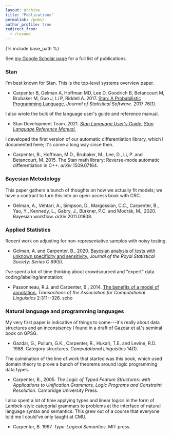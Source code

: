 ```yaml
---
layout: archive
title: "Publications"
permalink: /pubs/
author_profile: true
redirect_from:
  - /resume
---
```


{% include base_path %}

See
[my Google Scholar page](https://scholar.google.com/citations?user=kPtKWAwAAAAJ&hl=en)
for a full list of publications.

### Stan

I'm best known for Stan.  This is the top-level systems overview paper.

* Carpenter B, Gelman A, Hoffman MD, Lee D, Goodrich B, Betancourt M, Brubaker M, Guo J, Li P, Riddell A. 2017.  [Stan: A Probabilistic Programming Language.](https://www.jstatsoft.org/article/view/v076i01) *Journal of Statistical Software.* 2017 76(1).

I also wrote the bulk of the language user's guide and reference manual.

* Stan Development Team. 2021. [*Stan Language User's Guide.*](https://mc-stan.org/docs/stan-users-guide/index.html) [*Stan Language Reference Manual.*](https://mc-stan.org/docs/reference-manual/index.html)

I developed the first version of our automatic differentiation library, which I documented here;  it's come a long way since then.

* Carpenter, B., Hoffman, M.D., Brubaker, M., Lee, D., Li, P. and Betancourt, M. 2015. The Stan math library: Reverse-mode automatic differentiation in C++. *arXiv* 1509.07164.

### Bayesian Metodology

This paper gathers a bunch of thoughts on how we actually fit models; we have a contract to turn this into an open-access book with CRC.

* Gelman, A., Vehtari, A., Simpson, D., Margossian, C.C., Carpenter, B., Yao, Y., Kennedy, L., Gabry, J., Bürkner, P.C. and Modrák, M., 2020. Bayesian workflow. *arXiv* 2011.01808.

### Applied Statistics

Recent work on adjusting for non-representative samples with noisy testing.

* Gelman, A. and Carpenter, B., 2020. [Bayesian analysis of tests with unknown specificity and sensitivity.](https://rss.onlinelibrary.wiley.com/doi/abs/10.1111/rssc.12435) *Journal of the Royal Statistical Society: Series C* 69(5).

I've spent a lot of time thinking about crowdsourced and "expert" data coding/labeling/annotation:

* Passonneau, R.J. and Carpenter, B., 2014. [The benefits of a model of annotation.](https://transacl.org/ojs/index.php/tacl/article/view/389) *Transactions of the Association for Computational Linguistics* 2:311--326.
scho


### Natural language and programming languages

My very first paper is indicative of things to come---it's really about data structures and an inconsisency I found in a draft of Gazdar et al.'s seminal book on GPSG.

* Gazdar, G., Pullum, G.K., Carpenter, R., Hukari, T.E. and Levine, R.D. 1988. Category structures. *Computational Linguistics* 14(1).

The culmination of the line of work that started was this book, which used domain theory to prove a bunch of theorems around logic programming data types.

* Carpenter, B., 2005. *The Logic of Typed Feature Structures: with Applications to Unification Grammars, Logic Programs and Constraint Resolution.* Cambridge University Press.

I also spent a lot of time applying types and linear logics in the form of Lambek-style categorial grammars to problems at the interface of natural language syntax and semantics.  This grew out of a course that everyone told me I could've only taught at CMU.

* Carpenter, B. 1997. *Type-Logical Semantics.* MIT press. 



